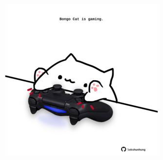 <!-- built at 05/01/2025, 14:00:47 UTC -->
<p align="center">
  <img width="500" height="500" src="./ReadmeImage.svg">
</p>
